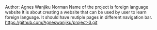 Author: Agnes Wanjiku Norman
Name of the project is foreign language website
It is about creating a website that can be used by user to learn foreign language.
It should have mutiple pages in different navigation bar.
https://github.com/Agneswanjiku/project-3.git

